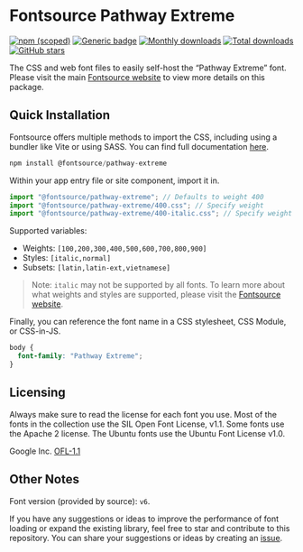 # Fontsource Pathway Extreme

[![npm (scoped)](https://img.shields.io/npm/v/@fontsource/pathway-extreme?color=brightgreen)](https://www.npmjs.com/package/@fontsource/pathway-extreme) [![Generic badge](https://img.shields.io/badge/fontsource-passing-brightgreen)](https://github.com/fontsource/fontsource) [![Monthly downloads](https://badgen.net/npm/dm/@fontsource/pathway-extreme)](https://github.com/fontsource/fontsource) [![Total downloads](https://badgen.net/npm/dt/@fontsource/pathway-extreme)](https://github.com/fontsource/fontsource) [![GitHub stars](https://img.shields.io/github/stars/fontsource/fontsource.svg?style=social&label=Star)](https://github.com/fontsource/fontsource/stargazers)

The CSS and web font files to easily self-host the “Pathway Extreme” font. Please visit the main [Fontsource website](https://fontsource.org/fonts/pathway-extreme) to view more details on this package.

## Quick Installation

Fontsource offers multiple methods to import the CSS, including using a bundler like Vite or using SASS. You can find full documentation [here](https://fontsource.org/docs/getting-started/introduction).

```javascript
npm install @fontsource/pathway-extreme
```

Within your app entry file or site component, import it in.

```javascript
import "@fontsource/pathway-extreme"; // Defaults to weight 400
import "@fontsource/pathway-extreme/400.css"; // Specify weight
import "@fontsource/pathway-extreme/400-italic.css"; // Specify weight and style
```

Supported variables:
- Weights: `[100,200,300,400,500,600,700,800,900]`
- Styles: `[italic,normal]`
- Subsets: `[latin,latin-ext,vietnamese]`

> Note: `italic` may not be supported by all fonts. To learn more about what weights and styles are supported, please visit the [Fontsource website](https://fontsource.org/fonts/pathway-extreme).

Finally, you can reference the font name in a CSS stylesheet, CSS Module, or CSS-in-JS.

```css
body {
  font-family: "Pathway Extreme";
}
```

## Licensing
Always make sure to read the license for each font you use. Most of the fonts in the collection use the SIL Open Font License, v1.1. Some fonts use the Apache 2 license. The Ubuntu fonts use the Ubuntu Font License v1.0.

Google Inc.
[OFL-1.1](http://scripts.sil.org/OFL)

## Other Notes
Font version (provided by source): `v6`.

If you have any suggestions or ideas to improve the performance of font loading or expand the existing library, feel free to star and contribute to this repository. You can share your suggestions or ideas by creating an [issue](https://github.com/fontsource/fontsource/issues).